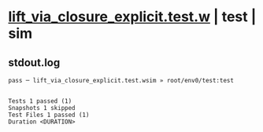 # [lift_via_closure_explicit.test.w](../../../../../examples/tests/valid/lift_via_closure_explicit.test.w) | test | sim

## stdout.log
```log
pass ─ lift_via_closure_explicit.test.wsim » root/env0/test:test
 
 
Tests 1 passed (1)
Snapshots 1 skipped
Test Files 1 passed (1)
Duration <DURATION>
```

